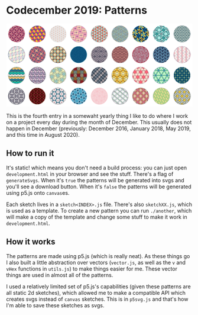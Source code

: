 # Codecember 2019: Patterns

![A grid of all the patterns generated in this project](patterns.png)

This is the fourth entry in a somewaht yearly thing I like to do where I work on a project every day during the month of December. This usually does not happen in December (previously: December 2016, January 2018, May 2019, and this time in August 2020).

## How to run it

It's static! which means you don't need a build process: you can just open `development.html` in your browser and see the stuff. There's a flag of `generateSvgs`. When it's `true` the patterns will be generated into svgs and you'll see a download button. When it's `false` the patterns will be generated using p5.js onto `canvas`es.

Each sketch lives in a `sketch<INDEX>.js` file. There's also `sketchXX.js`, which is used as a template. To create a new pattern you can run `./another`, which will make a copy of the template and change some stuff to make it work in `development.html`.

## How it works

The patterns are made using p5.js (which is really neat). As these things go I also built a little abstraction over vectors (`vector.js`, as well as the `v` and `vHex` functions in `utils.js`) to make things easier for me. These vector things are used in almost all of the patterns.

I used a relatively limited set of p5.js's capabilities (given these patterns are all static 2d sketches), which allowed me to make a compatible API which creates svgs instead of `canvas` sketches. This is in `p5svg.js` and that's how I'm able to save these sketches as svgs.
